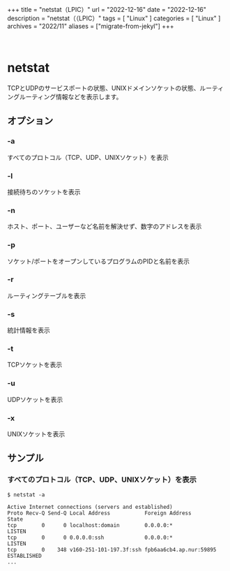 +++
title = "netstat（LPIC）"
url = "2022-12-16"
date = "2022-12-16"
description = "netstat（（LPIC）"
tags = [
  "Linux"
]
categories = [
  "Linux"
]
archives = "2022/11"
aliases = ["migrate-from-jekyl"]
+++

<br>

# netstat

TCPとUDPのサービスポートの状態、UNIXドメインソケットの状態、ルーティングルーティング情報などを表示します。

## オプション

### -a

すべてのプロトコル（TCP、UDP、UNIXソケット）を表示

### -l

接続待ちのソケットを表示

### -n

ホスト、ポート、ユーザーなど名前を解決せず、数字のアドレスを表示

### -p

ソケット/ポートをオープンしているプログラムのPIDと名前を表示

### -r

ルーティングテーブルを表示

### -s

統計情報を表示

### -t

TCPソケットを表示

### -u

UDPソケットを表示

### -x

UNIXソケットを表示


## サンプル

### すべてのプロトコル（TCP、UDP、UNIXソケット）を表示

```
$ netstat -a
```

```
Active Internet connections (servers and established)
Proto Recv-Q Send-Q Local Address           Foreign Address         State      
tcp        0      0 localhost:domain        0.0.0.0:*               LISTEN     
tcp        0      0 0.0.0.0:ssh             0.0.0.0:*               LISTEN     
tcp        0    348 v160-251-101-197.3f:ssh fpb6aa6cb4.ap.nur:59895 ESTABLISHED
...
```

